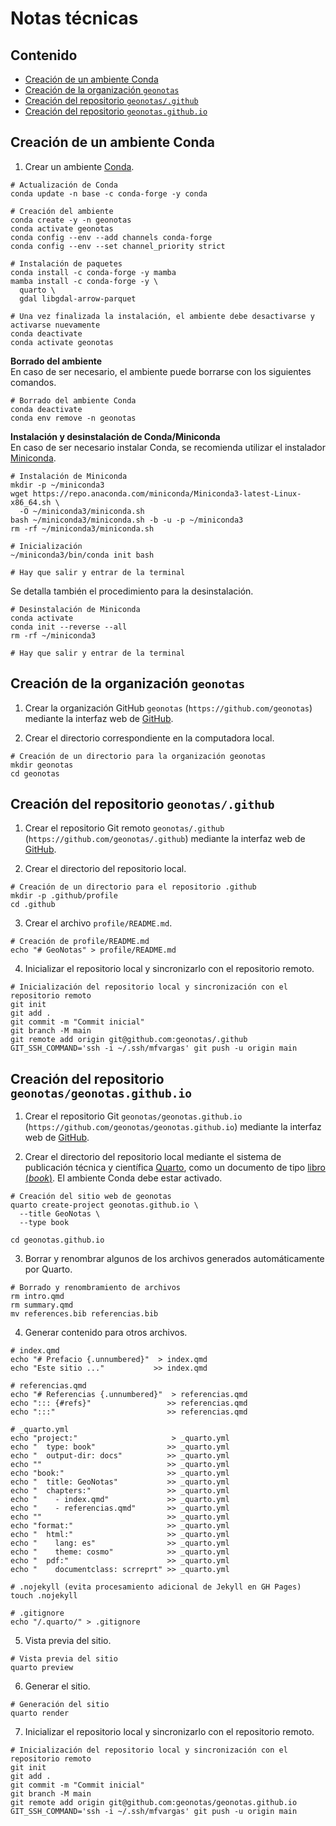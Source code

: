 # Notas técnicas

## Contenido
- [Creación de un ambiente Conda](#creaci%C3%B3n-de-un-ambiente-conda)
- [Creación de la organización `geonotas`](#creaci%C3%B3n-de-la-organizaci%C3%B3n-geonotas)
- [Creación del repositorio `geonotas/.github`](#creaci%C3%B3n-del-repositorio-geonotasgithub)
- [Creación del repositorio `geonotas.github.io`](#creaci%C3%B3n-del-repositorio-geonotasgeonotasgithubio)

## Creación de un ambiente Conda
1. Crear un ambiente [Conda](https://conda.io/).
```shell
# Actualización de Conda
conda update -n base -c conda-forge -y conda

# Creación del ambiente
conda create -y -n geonotas
conda activate geonotas
conda config --env --add channels conda-forge
conda config --env --set channel_priority strict

# Instalación de paquetes
conda install -c conda-forge -y mamba
mamba install -c conda-forge -y \
  quarto \
  gdal libgdal-arrow-parquet

# Una vez finalizada la instalación, el ambiente debe desactivarse y activarse nuevamente
conda deactivate
conda activate geonotas
```

**Borrado del ambiente**  
En caso de ser necesario, el ambiente puede borrarse con los siguientes comandos.
```shell
# Borrado del ambiente Conda
conda deactivate
conda env remove -n geonotas
```

**Instalación y desinstalación de Conda/Miniconda**  
En caso de ser necesario instalar Conda, se recomienda utilizar el instalador [Miniconda](https://docs.conda.io/projects/miniconda/).
```shell
# Instalación de Miniconda
mkdir -p ~/miniconda3
wget https://repo.anaconda.com/miniconda/Miniconda3-latest-Linux-x86_64.sh \
  -O ~/miniconda3/miniconda.sh
bash ~/miniconda3/miniconda.sh -b -u -p ~/miniconda3
rm -rf ~/miniconda3/miniconda.sh

# Inicialización
~/miniconda3/bin/conda init bash

# Hay que salir y entrar de la terminal
```

Se detalla también el procedimiento para la desinstalación.
```shell
# Desinstalación de Miniconda
conda activate
conda init --reverse --all
rm -rf ~/miniconda3

# Hay que salir y entrar de la terminal
```

## Creación de la organización `geonotas`
1. Crear la organización GitHub `geonotas` (`https://github.com/geonotas`) mediante la interfaz web de [GitHub](https://github.com/).

2. Crear el directorio correspondiente en la computadora local.
```shell
# Creación de un directorio para la organización geonotas
mkdir geonotas
cd geonotas
```

## Creación del repositorio `geonotas/.github`
1. Crear el repositorio Git remoto `geonotas/.github` (`https://github.com/geonotas/.github`) mediante la interfaz web de [GitHub](https://github.com/).

2. Crear el directorio del repositorio local.
```shell
# Creación de un directorio para el repositorio .github
mkdir -p .github/profile
cd .github
```

3. Crear el archivo `profile/README.md`.
```shell
# Creación de profile/README.md
echo "# GeoNotas" > profile/README.md
```

4. Inicializar el repositorio local y sincronizarlo con el repositorio remoto.
```shell
# Inicialización del repositorio local y sincronización con el repositorio remoto
git init
git add .
git commit -m "Commit inicial"
git branch -M main
git remote add origin git@github.com:geonotas/.github
GIT_SSH_COMMAND='ssh -i ~/.ssh/mfvargas' git push -u origin main
```

## Creación del repositorio `geonotas/geonotas.github.io`
1. Crear el repositorio Git `geonotas/geonotas.github.io` (`https://github.com/geonotas/geonotas.github.io`) mediante la interfaz web de [GitHub](https://github.com/).

2. Crear el directorio del repositorio local mediante el sistema de publicación técnica y científica [Quarto](https://quarto.org/), como un documento de tipo [libro (*book*)](https://quarto.org/docs/books/). El ambiente Conda debe estar activado.
```shell
# Creación del sitio web de geonotas
quarto create-project geonotas.github.io \
  --title GeoNotas \
  --type book

cd geonotas.github.io
```

3. Borrar y renombrar algunos de los archivos generados automáticamente por Quarto.
```shell
# Borrado y renombramiento de archivos
rm intro.qmd
rm summary.qmd
mv references.bib referencias.bib
```

4. Generar contenido para otros archivos.
```shell
# index.qmd
echo "# Prefacio {.unnumbered}"  > index.qmd
echo "Este sitio ..."           >> index.qmd

# referencias.qmd
echo "# Referencias {.unnumbered}"  > referencias.qmd
echo "::: {#refs}"                 >> referencias.qmd
echo ":::"                         >> referencias.qmd

# _quarto.yml
echo "project:"                     > _quarto.yml
echo "  type: book"                >> _quarto.yml
echo "  output-dir: docs"          >> _quarto.yml
echo ""                            >> _quarto.yml
echo "book:"                       >> _quarto.yml
echo "  title: GeoNotas"           >> _quarto.yml
echo "  chapters:"                 >> _quarto.yml
echo "    - index.qmd"             >> _quarto.yml
echo "    - referencias.qmd"       >> _quarto.yml
echo ""                            >> _quarto.yml
echo "format:"                     >> _quarto.yml
echo "  html:"                     >> _quarto.yml
echo "    lang: es"                >> _quarto.yml
echo "    theme: cosmo"            >> _quarto.yml
echo "  pdf:"                      >> _quarto.yml
echo "    documentclass: scrreprt" >> _quarto.yml

# .nojekyll (evita procesamiento adicional de Jekyll en GH Pages)
touch .nojekyll

# .gitignore
echo "/.quarto/" > .gitignore
```

5. Vista previa del sitio.
```shell
# Vista previa del sitio
quarto preview
```

6. Generar el sitio.
```shell
# Generación del sitio
quarto render
```

7. Inicializar el repositorio local y sincronizarlo con el repositorio remoto.
```shell
# Inicialización del repositorio local y sincronización con el repositorio remoto
git init
git add .
git commit -m "Commit inicial"
git branch -M main
git remote add origin git@github.com:geonotas/geonotas.github.io
GIT_SSH_COMMAND='ssh -i ~/.ssh/mfvargas' git push -u origin main
```